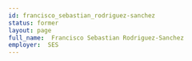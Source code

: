 ```yaml
---
id: francisco_sebastian_rodriguez-sanchez
status: former
layout: page
full_name:  Francisco Sebastian Rodriguez-Sanchez
employer:  SES
---
```

